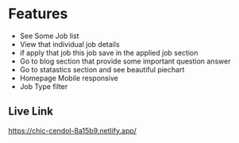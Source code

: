# Features 
* See Some Job list
* View that individual job details
* if apply that job this job save in the applied job section
* Go to blog section that provide some important question answer
* Go to statastics section and see beautiful piechart
* Homepage Mobile responsive 
* Job Type filter

## Live Link
https://chic-cendol-8a15b9.netlify.app/
